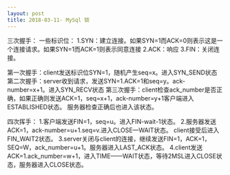 ```yaml
---
layout: post
title: 2018-03-11- MySql 锁
---
```


三次握手：
一些标识位：
1.SYN：建立连接。如果SYN=1而ACK=0则表示这是一个连接请求。如果SYN=1而ACK=1则表示同意连接
2.ACK：响应
3.FIN：关闭连接。

第一次握手：client发送标识位SYN=1，随机产生seq=x。进入SYN_SEND状态
第二次握手：server收到请求，发送SYN=1.ACK=1和seq=y。ack-number=x+1。进入SYN_RECV状态
第三次握手：client检查ack_number是否正确，如果正确则发送ACK=1，seq=x+1，ack-number=y+1客户端进入ESTABLISHED状态。
服务器检查正确后也进入该状态。


四次挥手：
1.客户端发送FIN=1，seq=u。进入FIN-wait-1状态。
2.服务器发送ACK=1，ack-number=u+1.seq=v.进入CLOSE—WAIT状态。  client接受后进入FIN_WAIT2状态。
3.server关闭与client的连接，继续发送FIN=1，ACK=1，SEQ=W，ack_number=u+1。服务器进入LAST_ACK状态。
4.client发送ACK=1.ack_number=w+1，进入TIME——WAIT状态，等待2MSL进入CLOSE状态，服务器进入CLOSE状态。